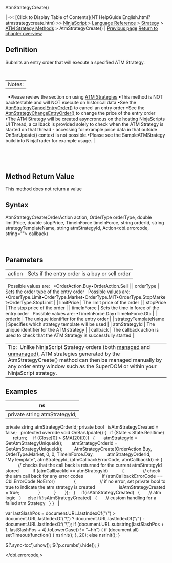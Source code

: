 ﻿










 


AtmStrategyCreate()







| &lt;&lt; [Click to Display Table of Contents](NT HelpGuide English.html?atmstrategycreate.htm) &gt;&gt;
 [NinjaScript](ninjascript.htm) &gt; [Language Reference](language_reference_wip.htm) &gt; [Strategy](strategy.htm) &gt; [ATM Strategy Methods](atm_strategy_methods.htm) &gt;
AtmStrategyCreate() | [Previous page](atmstrategyclose.htm)
[Return to chapter overview](atm_strategy_methods.htm)










Definition
----------


Submits an entry order that will execute a specified ATM Strategy.  


 




|  |
| --- |
| Notes:
 
•Please review the section on using [ATM Strategies](using_atm_strategies.htm) •This method is NOT backtestable and will NOT execute on historical data •See the [AtmStrategyCancelEntryOrder()](atmstrategycancelentryorder.htm) to cancel an entry order •See the [AtmStrategyChangeEntryOrder()](atmstrategychangeentryorder.htm) to change the price of the entry order •The ATM Strategy will be created asyncronous on the hosting NinjaScripts UI Thread, a callback is provided solely to check when the ATM Strategy is started on that thread - accessing for example price data in that outside OnBarUpdate() context is not possible.•Please see the SampleATMStrategy build into NinjaTrader for example usage. |



 


 


Method Return Value
-------------------


This method does not return a value



Syntax
------


AtmStrategyCreate(OrderAction action, OrderType orderType, double limitPrice, double stopPrice, TimeInForce timeInForce, string orderId, string strategyTemplateName, string atmStrategyId, Action<cbi.errorcode, string=""> callback) 


 



Parameters
----------




|  |  |
| --- | --- |
| action | Sets if the entry order is a buy or sell order 
 
Possible values are:
 
•OrderAction.Buy•OrderAction.Sell |
| orderType | Sets the order type of the entry order
 
Possible values are:
 
•OrderType.Limit•OrderType.Market•OrderType.MIT•OrderType.StopMarket•OrderType.StopLimit |
| limitPrice | The limit price of the order |
| stopPrice | The stop price of the order |
| timeInForce | Sets the time in force of the entry order
 
Possible values are:
•TimeInForce.Day•TimeInForce.Gtc |
| orderId | The unique identifier for the entry order |
| strategyTemplateName | Specifies which strategy template will be used |
| atmStrategyId | The unique identifier for the ATM strategy |
| callback | The callback action is used to check that the ATM Strategy is successfully started |







|  |
| --- |
| Tip:  Unlike NinjaScript Strategy orders (both [managed](managed_approach.htm) and [unmanaged](unmanaged_approach.htm)), ATM strategies generated by the AtmStrategyCreate() method can then be managed manually by any order entry window such as the SuperDOM or within your NinjaScript strategy. |





Examples
--------




| ns |
| --- |
| private string atmStrategyId;
private string atmStrategyOrderId;
private bool   isAtmStrategyCreated = false;
 
protected override void OnBarUpdate()
{
   if (State &lt; State.Realtime)
       return;
 
   if (Close[0] &gt; SMA(20)[0])
   {
       atmStrategyId = GetAtmStrategyUniqueId();
       atmStrategyOrderId = GetAtmStrategyUniqueId();
 
       AtmStrategyCreate(OrderAction.Buy, OrderType.Market, 0, 0, TimeInForce.Day,
           atmStrategyOrderId, "MyTemplate", atmStrategyId, (atmCallbackErrorCode, atmCallbackId) =&gt; {
 
           // checks that the call back is returned for the current atmStrategyId stored
           if (atmCallbackId == atmStrategyId)
           {
               // check the atm call back for any error codes
               if (atmCallbackErrorCode == Cbi.ErrorCode.NoError)
               {
                   // if no error, set private bool to true to indicate the atm strategy is created
                   isAtmStrategyCreated = true;
               }
           }
       });
   }
 
   if(isAtmStrategyCreated)
   {
       // atm logic
   }
 
   else if(!isAtmStrategyCreated)
   {
       // custom handling for a failed atm Strategy
   }
}    |






 
 var lastSlashPos = document.URL.lastIndexOf("/") &gt; document.URL.lastIndexOf("\\") ? document.URL.lastIndexOf("/") : document.URL.lastIndexOf("\\");
 if (document.URL.substring(lastSlashPos + 1, lastSlashPos + 4).toLowerCase() != "~hh") {
 if (document.all) setTimeout(function() {
 nsrInit();
 }, 20);
 else nsrInit();
 }
 
 
 $('.sync-toc').show();
 $('p.crumbs').hide();
 }
 
 
 



</cbi.errorcode,>